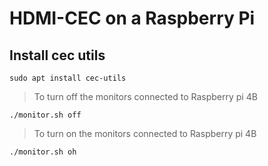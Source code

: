 # HDMI-CEC on a Raspberry Pi

## Install cec utils

```
sudo apt install cec-utils
```


> To turn off the monitors connected to Raspberry pi 4B

```
./monitor.sh off
```

> To turn on the monitors connected to Raspberry pi 4B

```
./monitor.sh oh
```

